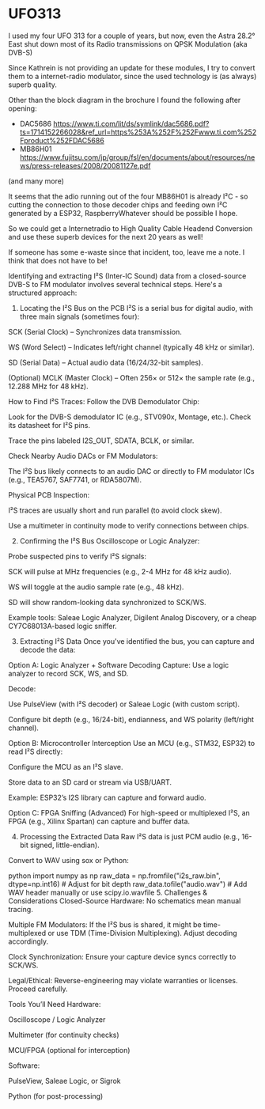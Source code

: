 # UFO313

I used my four UFO 313 for a couple of years, but now, even the Astra 28.2° East  shut down most of its Radio transmissions on QPSK Modulation (aka DVB-S)

Since Kathrein is not providing an update for these modules, I try to convert them to a internet-radio modulator, since the used technology is (as always) superb quality.

Other than the block diagram in the brochure I found the following after opening:

 - DAC5686 https://www.ti.com/lit/ds/symlink/dac5686.pdf?ts=1714152266028&ref_url=https%253A%252F%252Fwww.ti.com%252Fproduct%252FDAC5686
 - MB86H01 https://www.fujitsu.com/jp/group/fsl/en/documents/about/resources/news/press-releases/2008/20081127e.pdf

(and many more)

It seems that the adio running out of the four MB86H01 is already I²C - so  cutting the connection to those decoder chips and feeding
own I²C generated by a ESP32, RaspberryWhatever  should be possible I hope.

So we could get a Internetradio to High Quality Cable Headend Conversion and use these superb devices for the next 20 years as well!


If someone has some e-waste since that incident, too, leave me a note.  I think that does not have to be!





Identifying and extracting I²S (Inter-IC Sound) data from a closed-source DVB-S to FM modulator involves several technical steps. Here's a structured approach:

1. Locating the I²S Bus on the PCB
I²S is a serial bus for digital audio, with three main signals (sometimes four):

SCK (Serial Clock) – Synchronizes data transmission.

WS (Word Select) – Indicates left/right channel (typically 48 kHz or similar).

SD (Serial Data) – Actual audio data (16/24/32-bit samples).

(Optional) MCLK (Master Clock) – Often 256× or 512× the sample rate (e.g., 12.288 MHz for 48 kHz).

How to Find I²S Traces:
Follow the DVB Demodulator Chip:

Look for the DVB-S demodulator IC (e.g., STV090x, Montage, etc.). Check its datasheet for I²S pins.

Trace the pins labeled I2S_OUT, SDATA, BCLK, or similar.

Check Nearby Audio DACs or FM Modulators:

The I²S bus likely connects to an audio DAC or directly to FM modulator ICs (e.g., TEA5767, SAF7741, or RDA5807M).

Physical PCB Inspection:

I²S traces are usually short and run parallel (to avoid clock skew).

Use a multimeter in continuity mode to verify connections between chips.

2. Confirming the I²S Bus
Oscilloscope or Logic Analyzer:

Probe suspected pins to verify I²S signals:

SCK will pulse at MHz frequencies (e.g., 2-4 MHz for 48 kHz audio).

WS will toggle at the audio sample rate (e.g., 48 kHz).

SD will show random-looking data synchronized to SCK/WS.

Example tools: Saleae Logic Analyzer, Digilent Analog Discovery, or a cheap CY7C68013A-based logic sniffer.

3. Extracting I²S Data
Once you've identified the bus, you can capture and decode the data:

Option A: Logic Analyzer + Software Decoding
Capture: Use a logic analyzer to record SCK, WS, and SD.

Decode:

Use PulseView (with I²S decoder) or Saleae Logic (with custom script).

Configure bit depth (e.g., 16/24-bit), endianness, and WS polarity (left/right channel).

Option B: Microcontroller Interception
Use an MCU (e.g., STM32, ESP32) to read I²S directly:

Configure the MCU as an I²S slave.

Store data to an SD card or stream via USB/UART.

Example: ESP32’s I2S library can capture and forward audio.

Option C: FPGA Sniffing (Advanced)
For high-speed or multiplexed I²S, an FPGA (e.g., Xilinx Spartan) can capture and buffer data.

4. Processing the Extracted Data
Raw I²S data is just PCM audio (e.g., 16-bit signed, little-endian).

Convert to WAV using sox or Python:

python
import numpy as np
raw_data = np.fromfile("i2s_raw.bin", dtype=np.int16)  # Adjust for bit depth
raw_data.tofile("audio.wav")  # Add WAV header manually or use scipy.io.wavfile
5. Challenges & Considerations
Closed-Source Hardware: No schematics mean manual tracing.

Multiple FM Modulators: If the I²S bus is shared, it might be time-multiplexed or use TDM (Time-Division Multiplexing). Adjust decoding accordingly.

Clock Synchronization: Ensure your capture device syncs correctly to SCK/WS.

Legal/Ethical: Reverse-engineering may violate warranties or licenses. Proceed carefully.

Tools You’ll Need
Hardware:

Oscilloscope / Logic Analyzer

Multimeter (for continuity checks)

MCU/FPGA (optional for interception)

Software:

PulseView, Saleae Logic, or Sigrok

Python (for post-processing)
